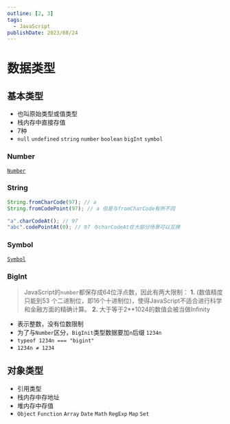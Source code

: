 ```yaml
---
outline: [2, 3]
tags: 
  - JavaScript
publishDate: 2023/08/24
---
```


# 数据类型

## 基本类型

- 也叫原始类型或值类型
- 栈内存中直接存值
- 7种
- `null` `undefined` `string` `number` `boolean` `bigInt` `symbol`

### Number

[`Number`](/src/dev/base/primitive-type-number)

### String

```js
String.fromCharCode(97); // a
String.fromCodePoint(97); // a 但是与fromCharCode有所不同

"a".charCodeAt(); // 97
"abc".codePointAt(0); // 97 与charCodeAt在大部分场景可以互换
```

### Symbol

[`Symbol`](/src/dev/base/primitive-type-symbol)

### BigInt

> JavaScript的`number`都保存成64位浮点数，因此有两大限制：
**1.** (数值精度只能到53 个二进制位，即16个十进制位)，使得JavaScript不适合进行科学和金融方面的精确计算。
**2.** 大于等于2**1024的数值会被当做Infinity
> 
- 表示整数，没有位数限制
- 为了与`Number`区分，`BigInit`类型数据要加`n`后缀 `1234n`
- `typeof 1234n === "bigint"`
- `1234n ≠ 1234`

## 对象类型

- 引用类型
- 栈内存中存地址
- 堆内存中存值
- `Object` `Function` `Array` `Date` `Math` `RegExp` `Map` `Set`